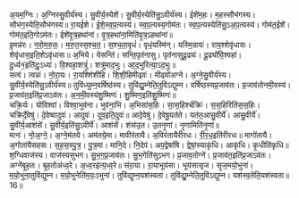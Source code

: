 

  
अ॒यम॒ग्निः। अ॒ग्निस्सु॒वीर्य॑स्य। सु॒वीर्य॒स्येशे॑। सु॒वीर्य॒स्येति॑सु॒ऽवीर्य॑स्य। ईशे॑म॒हः। म॒हस्सौभ॑गस्य। सौभ॑ग॒स्येति॒सौभ॑गस्य॥ रा॒यई॑शे। ई॒शे॒स्व॒प॒त्यस्य॑। स्व॒प॒त्यस्य॒गोम॑तः। स्व॒प॒त्यस्येति॑सु॒ऽअ॒प॒त्यस्य॑। गोम॑त॒ईशे॑। गोम॑त॒इति॒गोऽम॑तः। ईशे॑वृ॒त्र॒हथा॑नां। वृ॒त्र॒हथा॑ना॒मिति॑वृ॒त्र॒ऽहथा॑नां॥  
इ॒मन्न॑रः। न॒रो॒म॒रु॒तः॒। म॒रु॒त॒स्स॒श्च॒त॒। स॒श्च॒ता॒वृधं॑। वृधं॒यस्मि॑न्। यस्मि॒न्रायः॑। राय॒श्शेवृ॑धासः। शेवृ॑धास॒इति॒शेऽवृ॑धासः॥ अ॒भिये। येसन्ति॑। सन्ति॒पृत॑नासु। पृत॑नासुदू॒ढ्यः॑। दू॒ढ्यो॑वि॒श्वहा॑। दु॒र्ध्य१॒॑इति॑दुः॒ऽध्यः॑। वि॒श्वहा॒शत्रुं॑। शत्रु॑माद॒भुः। आ॒द॒भुरित्या॒ऽद॒भुः॥  
सत्वं। त्वन्नः॑। नो॒रा॒यः। रा॒यश्शि॑शीहि। शि॒शी॒हिमीढ्वः॑। मीढ्वो॑अग्ने। अ॒ग्ने॒सु॒वीर्य॑स्य। सु॒वीर्य॒स्येति॑सु॒ऽवीर्य॑स्य॥ तुवि॑ध्युम्न॒वर्षिष्ठ॑स्य। तुवि॑द्यु॒म्नेति॒तुवि॑ऽद्युम्न। वर्षि॑ष्ठस्यप्र॒जाव॑तः। प्र॒जाव॑तोनमी॒वस्य॑। प्र॒जाव॑त॒इति॑प्र॒जाऽव॑तः। अ॒न॒मी॒वस्य॑शु॒ष्मिणः॑। शु॒ष्मिण॒इति॑शु॒ष्मिणः॑॥  
चक्रि॒र्यः। योविश्वा॑। विश्वा॒भुव॑ना। भुव॑ना॒भि। अ॒भिसा॑स॒हिः। सा॒स॒हिर्श्चक्रिः॑। स॒स॒हिरिति॑स॒स॒हिः। चक्रि॑र्दे॒वेषु॑। दे॒वेष्वादुवः॑। आदुवः॑। दुव॒इति॒दुवः॑॥ आदे॒वेषु॑। दे॒वेषु॒यत॑ते। यत॑त॒आसु॒वीर्ये॑। आसु॒वीर्ये॑। सु॒वीर्य॒आशंसे॑। सु॒वीर्य॒इति॑सु॒ऽवीर्ये॑। आशंसे॑। शंस॑उ॒त। उ॒तनृ॒णां। नृ॒णामिति॑नृ॒णां॥  
मानः॑। नो॒अ॒ग्ने॒। अ॒ग्ने॒म॑तये। अम॑तये॒मा। मावीर॑तायै। अ॒विर॑तायैरीरधः। री॒र॒ध॒इति॑रीरधः॥ मागो॑तायै। अ॒गोता॑यैसहसः। स॒ह॒स॒स्पु॒त्र॒। पु॒त्र॒मा। मानि॒दे। नि॒देप॑। अप॒द्वेषां॑षि। द्वेषां॒स्याकृ॑धि। आकृ॑धि। कृ॒धीति॑कृधि॥  
श॒ग्धिवाज॑स्य। वाज॑स्यसुभग। सु॒भ॒ग॒प्र॒जाव॑तः। सु॒भ॒गेति॑सुऽभग। प्र॒जाव॒तोग्ने॑। प्र॒जाव॑त॒इति॑प्र॒जाऽव॑तः। अग्ने॑बृ॒ह॒तः। बृ॒ह॒तोअ॑ध्व॒रे। अ॒ध्व॒रइ॑त्य॒ध्व॒रे॥ संरा॒या। रा॒याभूय॑सा। भूय॑सासृज। सृ॒ज॒मयो॒भुना॑। म॒यो॒भुना॒तुवि॑द्युम्न। म॒यो॒भुनेति॑म॒यः॒ऽभुना॑। तुवि॑द्युम्न॒यश॑स्वता। तुवि॑द्यु॒म्नेति॒तुवि॑ऽद्युम्न। यश॑स्व॒तेति॒यश॑स्वता॥ 16॥  
